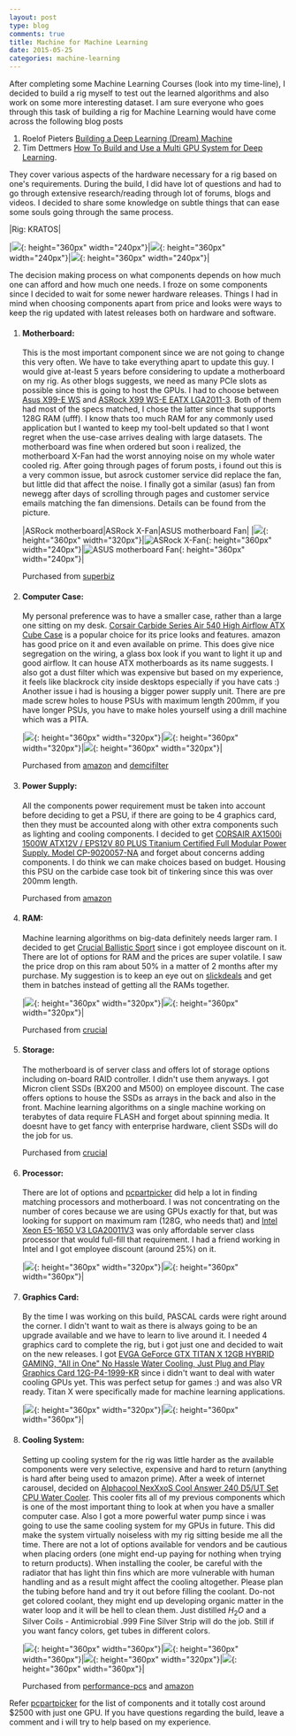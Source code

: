 ```yaml
---
layout: post
type: blog
comments: true
title: Machine for Machine Learning
date: 2015-05-25
categories: machine-learning
---
```


After completing some Machine Learning Courses (look into my time-line), I decided to build a rig myself to test out the learned algorithms and also work on some more interesting dataset. I am sure everyone who goes through this task of building a rig for Machine Learning would have come across the following blog posts

  1. Roelof Pieters [Building a Deep Learning (Dream) Machine](http://graphific.github.io/posts/building-a-deep-learning-dream-machine/)
  2. Tim Dettmers [How To Build and Use a Multi GPU System for Deep Learning](http://timdettmers.com/2014/09/21/how-to-build-and-use-a-multi-gpu-system-for-deep-learning/).

They cover various aspects of the hardware necessary for a rig based on one's requirements. During the build, I did have lot of questions and had to go through extensive research/reading through lot of forums, blogs and videos. I decided to share some knowledge on subtle things that can ease some souls going through the same process.

|Rig: KRATOS|

|![](/images/ml-rig/case-cooler-gpu.jpg){: height="360px" width="240px"}|![](/images/ml-rig/cat-rig.jpg){: height="360px" width="240px"}|![](/images/ml-rig/psu-cooler-case.jpg){: height="360px" width="240px"}|

The decision making process on what components depends on how much one can afford and how much one needs. I froze on some components since I decided to wait for some newer hardware releases. Things I had in mind when choosing components apart from price and looks were ways to keep the rig updated with latest releases both on hardware and software.


1. #### Motherboard:

   This is the most important component since we are not going to change this very often. We have to take everything apart to update this guy. I would give at-least 5 years before considering to update a motherboard on my rig. As other blogs suggests, we need as many PCIe slots as possible since this is going to host the GPUs. I had to choose between [Asus X99-E WS](https://www.asus.com/Motherboards/X99E_WS/) and [ASRock X99 WS-E EATX LGA2011-3](http://www.asrock.com/mb/Intel/X99%20WS-E10G/). Both of them had most of the specs matched, I chose the latter since that supports 128G RAM (ufff). I know thats too much RAM for any commonly used application but I wanted to keep my tool-belt updated so that I wont regret when the use-case arrives dealing with large datasets. The motherboard was fine when ordered but soon i realized, the motherboard X-Fan had the worst annoying noise on my whole water cooled rig. After going through pages of forum posts, i found out this is a very common issue, but asrock customer service did replace the fan, but little did that affect the noise. I finally got a similar (asus) fan from newegg after days of scrolling through pages and customer service emails matching the fan dimensions. Details can be found from the picture.

   |ASRock motherboard|ASRock X-Fan|ASUS motherboard Fan|
   |![](/images/ml-rig/mobo-2.jpg){: height="360px" width="320px"}|![ASRock X-Fan](/images/ml-rig/mobo-fan-1.jpg){: height="360px" width="240px"}|![ASUS motherboard Fan](/images/ml-rig/mobo-fan-2.jpg){: height="360px" width="240px"}|

   Purchased from [superbiz](http://www.superbiiz.com/detail.php?name=MB-X99WS-E)

2. #### Computer Case:

   My personal preference was to have a smaller case, rather than a large one sitting on my desk. [Corsair Carbide Series Air 540 High Airflow ATX Cube Case](http://www.corsair.com/en-us/carbide-series-air-540-high-airflow-atx-cube-case) is a popular choice for its price looks and features. amazon has good price on it and even available on prime. This does give nice segregation on the wiring, a glass box look if you want to light it up and good airflow. It can house ATX motherboards as its name suggests. I also got a dust filter which was expensive but based on my experience, it feels like blackrock city inside desktops especially if you have cats :) Another issue i had is housing a bigger power supply unit. There are pre made screw holes to house PSUs with maximum length 200mm, if you have longer PSUs, you have to make holes yourself using a drill machine which was a PITA.

   |![](/images/ml-rig/case-dust-cover.jpg){: height="360px" width="320px"}|![](/images/ml-rig/mobo-1.jpg){: height="360px" width="320px"}|![](/images/ml-rig/case-mobo-1.jpg){: height="360px" width="320px"}|

   Purchased from [amazon](https://www.amazon.com/gp/product/B00D6GINF4/ref=oh_aui_search_detailpage?ie=UTF8&psc=1) and [demcifilter](http://www.demcifilter.com/p0431/corsair-air-540-dust-filter-kit.aspx)

3. #### Power Supply:

   All the components power requirement must be taken into account before deciding to get a PSU, if there are going to be 4 graphics card, then they must be accounted along with other extra components such as lighting and cooling components. I decided to get [CORSAIR AX1500i 1500W ATX12V / EPS12V 80 PLUS Titanium Certified Full Modular Power Supply. Model CP-9020057-NA](http://www.corsair.com/en-us/ax1500i-digital-atx-power-supply-1500-watt-fully-modular-psu) and forget about concerns adding components. I do think we can make choices based on budget. Housing this PSU on the carbide case took bit of tinkering since this was over 200mm length.

   Purchased from [amazon](https://www.amazon.com/dp/B00LI7EY1K/ref=pe_825000_114212990_pe_825000_114212990_n_id)

4. #### RAM:

   Machine learning algorithms on big-data definitely needs larger ram. I decided to get [Crucial Ballistic Sport](http://www.crucial.com/usa/en/bls2k16g4d240fsb) since i got employee discount on it. There are lot of options for RAM and the prices are super volatile. I saw the price drop on this ram about 50% in a matter of 2 months after my purchase. My suggestion is to keep an eye out on [slickdeals](slickdeals.com) and get them in batches instead of getting all the RAMs together.

   |![](/images/ml-rig/ram-1.jpg){: height="360px" width="320px"}|![](/images/ml-rig/crucial-ram.jpg){: height="360px" width="320px"}|

   Purchased from [crucial](http://www.crucial.com/usa/en/bls2k16g4d240fsb)

5. #### Storage:

   The motherboard is of server class and offers lot of storage options including on-board RAID controller. I didn't use them anyways. I got Micron client SSDs (BX200 and M500) on employee discount. The case offers options to house the SSDs as arrays in the back and also in the front. Machine learning algorithms on a single machine working on terabytes of data require FLASH and forget about spinning media. It doesnt have to get fancy with enterprise hardware, client SSDs will do the job for us.

   Purchased from [crucial](http://www.crucial.com/usa/en/storage-ssd-bx200)

6. #### Processor:

   There are lot of options and [pcpartpicker](pcpartpicker.com) did help a lot in finding matching processors and motherboard. I was not concentrating on the number of cores because we are using GPUs exactly for that, but was looking for support on maximum ram (128G, who needs that) and [Intel Xeon E5-1650 V3 LGA20011V3](http://ark.intel.com/products/82765/Intel-Xeon-Processor-E5-1650-v3-15M-Cache-3_50-GHz) was only affordable server class processor that would full-fill that requirement. I had a friend working in Intel and I got employee discount (around 25%) on it.

   |![](/images/ml-rig/proces-1.jpg){: height="360px" width="320px"}|![](/images/ml-rig/mobo-cooler.jpg){: height="360px" width="360px"}|


7. #### Graphics Card:

   By the time I was working on this build, PASCAL cards were right around the corner. I didn't want to wait as there is always going to be an upgrade available and we have to learn to live around it. I needed 4 graphics card to complete the rig, but i got just one and decided to wait on the new releases. I got [EVGA GeForce GTX TITAN X 12GB HYBRID GAMING, "All in One" No Hassle Water Cooling, Just Plug and Play Graphics Card 12G-P4-1999-KR](http://www.evga.com/articles/00935/EVGA-GeForce-GTX-TITAN-X-HYBRID/) since i didn't want to deal with water cooling GPUs yet. This was perfect setup for games :) and was also VR ready. Titan X were specifically made for machine learning applications.

   |![](/images/ml-rig/gpu-1.jpg){: height="360px" width="320px"}|![](/images/ml-rig/gpu-2.jpg){: height="360px" width="360px"}|

8. #### Cooling System:

   Setting up cooling system for the rig was little harder as the available components were very selective, expensive and hard to return (anything is hard after being used to amazon prime). After a week of internet carousel, decided on [Alphacool NexXxoS Cool Answer 240 D5/UT Set CPU Water Cooler](http://www.tweaktown.com/reviews/6299/alphacool-nexxxos-cool-answer-240-d5-ut-set-cpu-water-cooler-review/index.html). This cooler fits all of my previous components which is one of the most important thing to look at when you have a smaller computer case. Also I got a more powerful water pump since i was going to use the same cooling system for my GPUs in future. This did make the system virtually noiseless with my rig sitting beside me all the time. There are not a lot of options available for vendors and be cautious when placing orders (one might end-up paying for nothing when trying to return products). When installing the cooler, be careful with the radiator that has light thin fins which are more vulnerable with human handling and as a result might affect the cooling altogether. Please plan the tubing before hand and try it out before filling the coolant. Do-not get colored coolant, they might end up developing organic matter in the water loop and it will be hell to clean them. Just distilled $H_2O$ and a Silver Coils - Antimicrobial .999 Fine Silver Strip will do the job. Still if you want fancy colors, get tubes in different colors.

   |![](/images/ml-rig/cooler-1.jpg){: height="360px" width="360px"}|![](/images/ml-rig/cooler-2.jpg){: height="360px" width="360px"}|![](/images/ml-rig/cooler-4.jpg){: height="360px" width="320px"}|![](/images/ml-rig/cooler-3.jpg){: height="360px" width="360px"}|

   Purchased from [performance-pcs](http://www.performance-pcs.com/alphacool-nexxxos-cool-answer-240-d5-ut-set.html) and [amazon](https://www.amazon.com/gp/product/B00A66HMRC/ref=od_aui_detailpages00?ie=UTF8&psc=1)


Refer [pcpartpicker](https://pcpartpicker.com/user/bicepjai/saved/#view=8HBXsY) for the list of components and it totally cost around $2500 with just one GPU. If you have questions regarding the build, leave a comment and i will try to help based on my experience.




